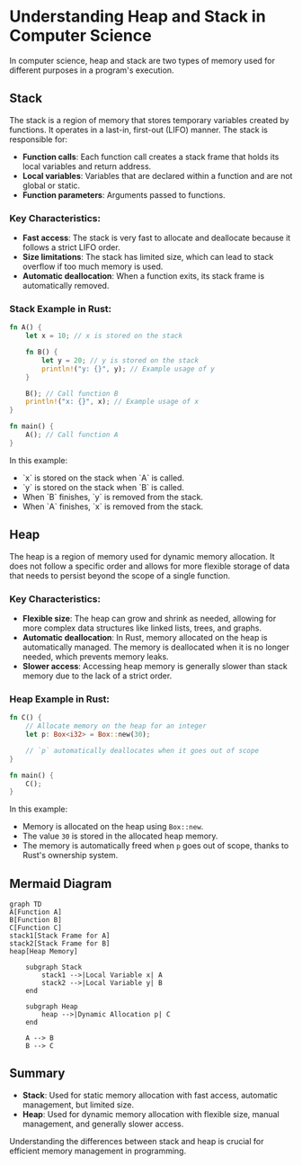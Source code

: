 # Understanding Heap and Stack in Computer Science

In computer science, heap and stack are two types of memory used for different purposes in a program's execution.

## Stack

The stack is a region of memory that stores temporary variables created by functions. It operates in a last-in, first-out (LIFO) manner. The stack is responsible for:

- **Function calls**: Each function call creates a stack frame that holds its local variables and return address.
- **Local variables**: Variables that are declared within a function and are not global or static.
- **Function parameters**: Arguments passed to functions.

### Key Characteristics:

- **Fast access**: The stack is very fast to allocate and deallocate because it follows a strict LIFO order.
- **Size limitations**: The stack has limited size, which can lead to stack overflow if too much memory is used.
- **Automatic deallocation**: When a function exits, its stack frame is automatically removed.

### Stack Example in Rust:

```rust
fn A() {
    let x = 10; // x is stored on the stack

    fn B() {
        let y = 20; // y is stored on the stack
        println!("y: {}", y); // Example usage of y
    }

    B(); // Call function B
    println!("x: {}", x); // Example usage of x
}

fn main() {
    A(); // Call function A
}

```

In this example:

- \`x\` is stored on the stack when \`A\` is called.
- \`y\` is stored on the stack when \`B\` is called.
- When \`B\` finishes, \`y\` is removed from the stack.
- When \`A\` finishes, \`x\` is removed from the stack.

## Heap

The heap is a region of memory used for dynamic memory allocation. It does not follow a specific order and allows for more flexible storage of data that needs to persist beyond the scope of a single function.

### Key Characteristics:

- **Flexible size**: The heap can grow and shrink as needed, allowing for more complex data structures like linked lists, trees, and graphs.
- **Automatic deallocation**: In Rust, memory allocated on the heap is automatically managed. The memory is deallocated when it is no longer needed, which prevents memory leaks.
- **Slower access**: Accessing heap memory is generally slower than stack memory due to the lack of a strict order.

### Heap Example in Rust:

```rust
fn C() {
    // Allocate memory on the heap for an integer
    let p: Box<i32> = Box::new(30);

    // `p` automatically deallocates when it goes out of scope
}

fn main() {
    C();
}

```

In this example:

- Memory is allocated on the heap using `Box::new`.
- The value `30` is stored in the allocated heap memory.
- The memory is automatically freed when `p` goes out of scope, thanks to Rust's ownership system.

## Mermaid Diagram

```mermaid
graph TD
A[Function A]
B[Function B]
C[Function C]
stack1[Stack Frame for A]
stack2[Stack Frame for B]
heap[Heap Memory]

    subgraph Stack
        stack1 -->|Local Variable x| A
        stack2 -->|Local Variable y| B
    end

    subgraph Heap
        heap -->|Dynamic Allocation p| C
    end

    A --> B
    B --> C

```

## Summary

- **Stack**: Used for static memory allocation with fast access, automatic management, but limited size.
- **Heap**: Used for dynamic memory allocation with flexible size, manual management, and generally slower access.

Understanding the differences between stack and heap is crucial for efficient memory management in programming.
